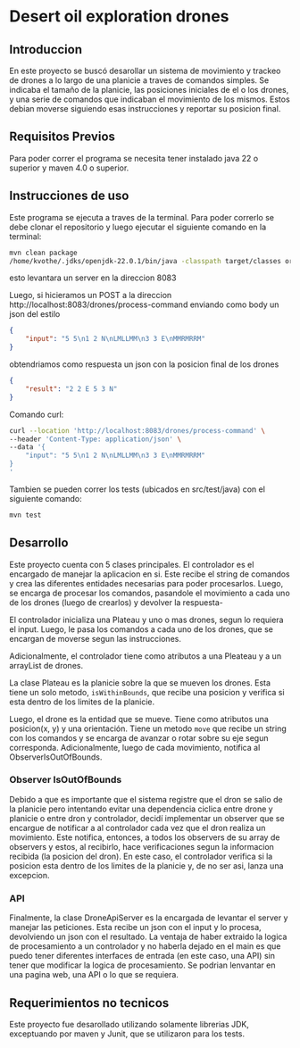 # Desert oil exploration drones

## Introduccion 
En este proyecto se buscó desarollar un sistema de movimiento y trackeo de drones a lo largo de una planicie a traves de comandos simples. Se indicaba el tamaño de la planicie, las posiciones iniciales de el o los drones, y una serie de comandos que indicaban el movimiento de los mismos. Estos debian moverse siguiendo esas instrucciones y reportar su posicion final.

## Requisitos Previos 
Para poder correr el programa se necesita tener instalado java 22 o superior y maven 4.0 o superior.

## Instrucciones de uso
Este programa se ejecuta a traves de la terminal. Para poder correrlo se debe clonar el repositorio y luego ejecutar el siguiente comando en la terminal:

```bash
mvn clean package
/home/kvothe/.jdks/openjdk-22.0.1/bin/java -classpath target/classes org.example.DroneApiServer
```
esto levantara un server en la direccion 8083

Luego, si hicieramos un POST a la direccion http://localhost:8083/drones/process-command enviando como body un json del estilo
```json
{
    "input": "5 5\n1 2 N\nLMLLMM\n3 3 E\nMMRMRRM"
}
```
obtendriamos como respuesta un json con la posicion final de los drones
```json
{
    "result": "2 2 E 5 3 N"
}
```

Comando curl: 
```bash
curl --location 'http://localhost:8083/drones/process-command' \
--header 'Content-Type: application/json' \
--data '{
    "input": "5 5\n1 2 N\nLMLLMM\n3 3 E\nMMRMRRM"
}
'
```

Tambien se pueden correr los tests (ubicados en src/test/java) con el siguiente comando:
```bash
mvn test
```

## Desarrollo

Este proyecto cuenta con 5 clases principales. El controlador es el encargado de manejar la aplicacion en si. Este recibe el string de comandos y crea las diferentes entidades necesarias para poder procesarlos. Luego, se encarga de procesar los comandos, pasandole el movimiento a cada uno de los drones (luego de crearlos) y devolver la respuesta-

El controlador inicializa una Plateau y uno o mas drones, segun lo requiera el input. Luego, le pasa los comandos a cada uno de los drones, que se encargan de moverse segun las instrucciones.

Adicionalmente, el controlador tiene como atributos a una Pleateau y a un arrayList de drones. 

La clase Plateau es la planicie sobre la que se mueven los drones. Esta tiene un solo metodo, `isWithinBounds`, que recibe una posicion y verifica si esta dentro de los limites de la planicie.

Luego, el drone es la entidad que se mueve. Tiene como atributos una posicion(x, y) y una orientación. Tiene un metodo `move` que recibe un string con los comandos y se encarga de avanzar o rotar sobre su eje segun corresponda. Adicionalmente, luego de cada movimiento, notifica al ObserverIsOutOfBounds.

### Observer IsOutOfBounds

Debido a que es importante que el sistema registre que el dron se salio de la planicie pero intentando evitar una dependencia ciclica entre drone y planicie o entre dron y controlador, decidí implementar un observer que se encargue de notificar a al controlador cada vez que el dron realiza un movimiento. 
Este notifica, entonces, a todos los observers de su array de observers y estos, al recibirlo, hace verificaciones segun la informacion recibida (la posicion del dron). En este caso, el controlador verifica si la posicion esta dentro de los limites de la planicie y, de no ser asi, lanza una excepcion.


### API
Finalmente, la clase DroneApiServer es la encargada de levantar el server y manejar las peticiones. Esta recibe un json con el input y lo procesa, devolviendo un json con el resultado. La ventaja de haber extraido la logica de procesamiento a un controlador y no haberla dejado en el main es que puedo tener diferentes interfaces de entrada (en este caso, una API) sin tener que modificar la logica de procesamiento. Se podrian lenvantar en una pagina web, una API o lo que se requiera.

## Requerimientos no tecnicos
Este proyecto fue desarollado utilizando solamente librerias JDK, exceptuando por maven y Junit, que se utilizaron para los tests.